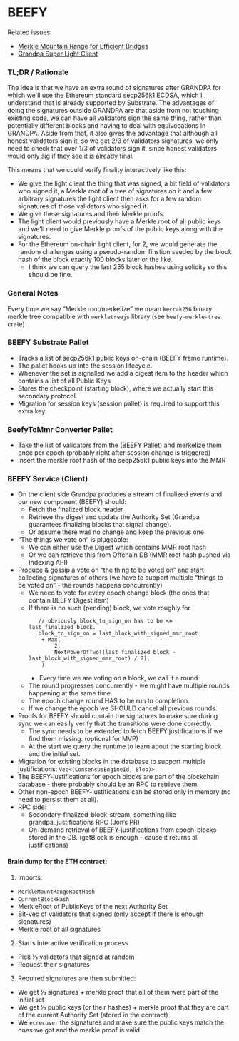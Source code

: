 # BEEFY

Related issues:
- [Merkle Mountain Range for Efficient Bridges](https://github.com/paritytech/parity-bridges-common/issues/263)
- [Grandpa Super Light Client](https://github.com/paritytech/parity-bridges-common/issues/323)

### TL;DR / Rationale

The idea is that we have an extra round of signatures after GRANDPA for which we'll use the Ethereum
standard secp256k1 ECDSA, which I understand that is already supported by Substrate.  The advantages
of doing the signatures outside GRANDPA are that aside from not touching existing code, we can have
all validators sign the same thing, rather than potentially different blocks and having to deal with
equivocations in GRANDPA.  Aside from that, it also gives the advantage that although all honest
validators sign it, so we get 2/3 of validators signatures, we only need to check that over 1/3 of
validators sign it, since honest validators would only sig if they see it is already final.

This means that we could verify finality interactively like this:
- We give the light client the thing that was signed, a bit field of validators who signed it, a
  Merkle root of a tree of signatures on it and a few arbitrary signatures the light client then asks
  for a few random signatures of those validators who signed it.
- We give these signatures and their Merkle proofs.
- The light client would previously have a Merkle root of all public keys and we'll need to give
Merkle proofs of the public keys along with the signatures.
- For the Ethereum on-chain light client, for 2, we would generate the random challenges using a
pseudo-random finstion seeded by the block hash of the block exactly 100 blocks later or the like.
  - I think we can query the last 255 block hashes using solidity so this should be fine.

### General Notes
Every time we say “Merkle root/merkelize” we mean `keccak256` binary merkle tree compatible with
`merkletreejs` library (see `beefy-merkle-tree` crate).

### BEEFY Substrate Pallet
- Tracks a list of secp256k1 public keys on-chain (BEEFY frame runtime).
- The pallet hooks up into the session lifecycle.
- Whenever the set is signalled we add a digest item to the header which contains a list of all
  Public Keys
- Stores the checkpoint (starting block), where we actually start this secondary protocol.
- Migration for session keys (session pallet) is required to support this extra key.

### BeefyToMmr Converter Pallet
- Take the list of validators from the (BEEFY Pallet) and merkelize them once per epoch (probably
  right after session change is triggered)
- Insert the merkle root hash of the secp256k1 public keys into the MMR

### BEEFY Service (Client)
- On the client side Grandpa produces a stream of finalized events and our new component (BEEFY)
  should:
  - Fetch the finalized block header
  - Retrieve the digest and update the Authority Set (Grandpa guarantees finalizing blocks that
    signal change).
  - Or assume there was no change and keep the previous one
- “The things we vote on” is pluggable:
  - We can either use the Digest which contains MMR root hash
  - Or we can retrieve this from Offchain DB (MMR root hash pushed via Indexing API)
- Produce & gossip a vote on “the thing to be voted on” and start collecting signatures of others
  (we have to support multiple “things to be voted on” - the rounds happens concurrently)
  - We need to vote for every epoch change block (the ones that contain BEEFY Digest item)
  - If there is no such (pending) block, we vote roughly for
    ```
       // obviously block_to_sign_on has to be <= last_finalized_block.
       block_to_sign_on = last_block_with_signed_mmr_root
        + Max(
            2,
            NextPowerOfTwo((last_finalized_block - last_block_with_signed_mmr_root) / 2),
        )
    ```
      - Every time we are voting on a block, we call it a round
  - The round progresses concurrently - we might have multiple rounds happening at the same time.
  - The epoch change round HAS to be run to completion.
  - If we change the epoch we SHOULD cancel all previous rounds.
- Proofs for BEEFY should contain the signatures to make sure during sync we can easily verify that
  the transitions were done correctly.
  - The sync needs to be extended to fetch BEEFY justifications if we find them missing. (optional
    for MVP)
  - At the start we query the runtime to learn about the starting block and the initial set.
- Migration for existing blocks in the database to support multiple justifications: `Vec<(ConsensusEngineId, Blob)>`
- The BEEFY-justifications for epoch blocks are part of the blockchain database - there probably
  should be an RPC to retrieve them.
- Other non-epoch BEEFY-justifications can be stored only in memory (no need to persist them at all).
- RPC side:
  - Secondary-finalized-block-stream, something like grandpa_justifications RPC (Jon’s PR)
  - On-demand retrieval of BEEFY-justifications from epoch-blocks stored in the DB.
    (getBlock is enough - cause it returns all justifications)

#### Brain dump for the ETH contract:
1. Imports:
  - `MerkleMountRangeRootHash`
  - `CurrentBlockHash`
  - MerkleRoot of PublicKeys of the next Authority Set
  - Bit-vec of validators that signed (only accept if there is enough signatures)
  - Merkle root of all signatures
2. Starts interactive verification process
  - Pick ⅓ validators that signed at random
  - Request their signatures
3. Required signatures are then submitted:
  - We get ⅓ signatures + merkle proof that all of them were part of the initial set
  - We get ⅓ public keys (or their hashes) + merkle proof that they are part of the current
    Authority Set (stored in the contract)
  - We `ecrecover` the signatures and make sure the public keys match the ones we got and the merkle
    proof is valid.
